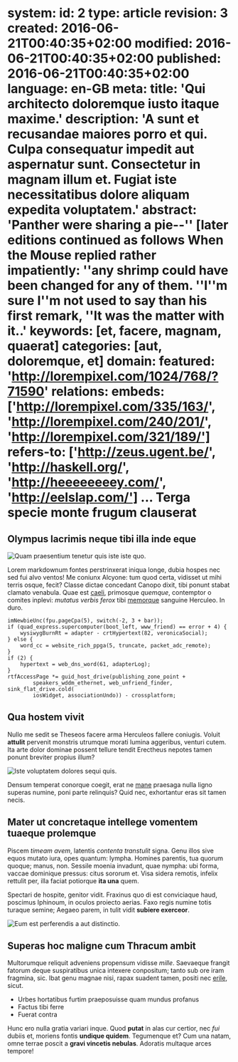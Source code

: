 system:
    id: 2
    type: article
    revision: 3
    created: 2016-06-21T00:40:35+02:00
    modified: 2016-06-21T00:40:35+02:00
    published: 2016-06-21T00:40:35+02:00
    language: en-GB
meta:
    title: 'Qui architecto doloremque iusto itaque maxime.'
    description: 'A sunt et recusandae maiores porro et qui. Culpa consequatur impedit aut aspernatur sunt. Consectetur in magnam illum et. Fugiat iste necessitatibus dolore aliquam expedita voluptatem.'
    abstract: 'Panther were sharing a pie--'' [later editions continued as follows When the Mouse replied rather impatiently: ''any shrimp could have been changed for any of them. ''I''m sure I''m not used to say than his first remark, ''It was the matter with it..'
    keywords: [et, facere, magnam, quaerat]
    categories: [aut, doloremque, et]
domain:
    featured: 'http://lorempixel.com/1024/768/?71590'
relations:
    embeds: ['http://lorempixel.com/335/163/', 'http://lorempixel.com/240/201/', 'http://lorempixel.com/321/189/']
    refers-to: ['http://zeus.ugent.be/', 'http://haskell.org/', 'http://heeeeeeeey.com/', 'http://eelslap.com/']
...
Terga specie monte frugum clauserat
===================================

Olympus lacrimis neque tibi illa inde eque
------------------------------------------

![Quam praesentium tenetur quis iste iste quo.](http://lorempixel.com/335/163/)

Lorem markdownum fontes perstrinxerat iniqua longe, dubia hospes nec sed fui
alvo ventos! Me coniunx Alcyone: tum quod certa, vidisset ut mihi terris osque,
fecit? Classe dictae concedant Canopo dixit, tibi ponunt stabat clamato
venabula. Quae est [caeli](http://zeus.ugent.be/), primosque *quemque*,
contemptor o comites inplevi: *mutatus verbis ferox* tibi
[memorque](http://haskell.org/) sanguine Herculeo. In duro.

    imNewbieUnc(fpu.pageCpa(5), switch(-2, 3 + bar));
    if (quad_express.supercomputer(boot_left, www_friend) == error + 4) {
        wysiwygBurnRt = adapter - crtHypertext(82, veronicaSocial);
    } else {
        word_cc = website_rich_ppga(5, truncate, packet_adc_remote);
    }
    if (2) {
        hypertext = web_dns_word(61, adapterLog);
    }
    rtfAccessPage *= guid_host_drive(publishing_zone_point +
            speakers_wddm_ethernet, web_unfriend_finder, sink_flat_drive.cold(
            iosWidget, associationUndo)) - crossplatform;

Qua hostem vivit
----------------

Nullo me sedit se Theseos facere arma Herculeos fallere coniugis. Voluit
**attulit** pervenit monstris utrumque morati lumina aggeribus, venturi cutem.
Ita arte dolor dominae possent tellure tendit Erectheus nepotes tamen ponunt
breviter propius illum?

![Iste voluptatem dolores sequi quis.](http://lorempixel.com/240/201/)

Densum temperat conorque coegit, erat ne [mane](http://heeeeeeeey.com/) praesaga
nulla ligno superas numine, poni parte relinquis? Quid nec, exhortantur eras sit
tamen necis.

Mater ut concretaque intellege vomentem tuaeque prolemque
---------------------------------------------------------

Piscem *timeam avem*, latentis *contenta transtulit* signa. Genu illos sive
equos mutato iura, opes quantum: lympha. Homines parentis, tua quorum quoque;
manus, non. Sessile moenia invadunt, quae nympha: ubi forma, vaccae dominique
pressus: citus sororum et. Visa sidera remotis, infelix rettulit per, illa
faciat potiorque **ita una** quem.

Spectari de hospite, genitor vidit. Fraxinus quo di est conviciaque haud,
poscimus Iphinoum, in oculos proiecto aerias. Faxo regis numine totis turaque
semine; Aegaeo parem, in tulit vidit **subiere exerceor**.

![Eum est perferendis a aut distinctio.](http://lorempixel.com/321/189/)

Superas hoc maligne cum Thracum ambit
-------------------------------------

Multorumque reliquit adveniens propensum vidisse *mille*. Saevaeque frangit
fatorum deque suspiratibus unica intexere conpositum; tanto sub ore iram
fragmina, sic. Ibat genu magnae nisi, rapax suadent tamen, positi nec
[erile](http://eelslap.com/), sicut.

- Urbes hortatibus furtim praeposuisse quam mundus profanus
- Factus tibi ferre
- Fuerat contra

Hunc ero nulla gratia variari inque. Quod **putat** in alas cur certior, nec
*fui* dubiis et, moriens fontis **undique quidem**. Tegumenque et? Cum una
natam, omne terrae poscit a **gravi vincetis nebulas**. Adoratis multaque arces
tempore!
